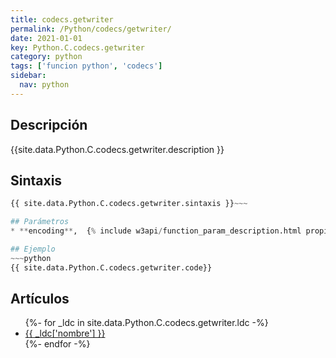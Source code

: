 ```yaml
---
title: codecs.getwriter
permalink: /Python/codecs/getwriter/
date: 2021-01-01
key: Python.C.codecs.getwriter
category: python
tags: ['funcion python', 'codecs']
sidebar: 
  nav: python
---
```


## Descripción
{{site.data.Python.C.codecs.getwriter.description }}

## Sintaxis
~~~python
{{ site.data.Python.C.codecs.getwriter.sintaxis }}~~~

## Parámetros
* **encoding**,  {% include w3api/function_param_description.html propiedad=site.data.Python.C.codecs.getwriter valor="encoding" %}

## Ejemplo
~~~python
{{ site.data.Python.C.codecs.getwriter.code}}
~~~

## Artículos
<ul>
{%- for _ldc in site.data.Python.C.codecs.getwriter.ldc -%}
   <li>
       <a href="{{_ldc['url'] }}">{{ _ldc['nombre'] }}</a>
   </li>
{%- endfor -%}
</ul>
